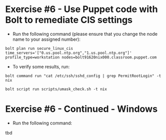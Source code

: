 # Exercise #6 - Use Puppet code with Bolt to remediate CIS settings


 - Run the following command (please ensure that you change the node name to your assigned number):


`bolt plan run secure_linux_cis time_servers='["0.us.pool.ntp.org","1.us.pool.ntp.org"]'  profile_type=workstation nodes=bolt91620nix000.classroom.puppet.com`


- To verify some results, run:

`bolt command run "cat /etc/ssh/sshd_config | grep PermitRootLogin" -t nix`

`bolt script run scripts/umask_check.sh -t nix`


# Exercise #6 - Continued - Windows

 - Run the following command:
 
 tbd
